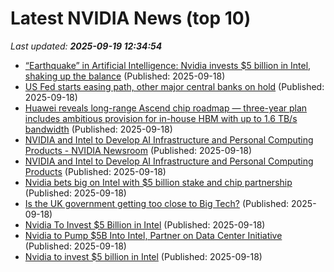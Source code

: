 # Latest NVIDIA News (top 10)
_Last updated: **2025-09-19 12:34:54**_

- [“Earthquake” in Artificial Intelligence: Nvidia invests $5 billion in Intel, shaking up the balance](https://en.protothema.gr/2025/09/18/earthquake-in-artificial-intelligence-nvidia-invests-5-billion-in-intel-shaking-up-the-balance/) (Published: 2025-09-18)
- [US Fed starts easing path, other major central banks on hold](https://biztoc.com/x/bed6925a8203bc69) (Published: 2025-09-18)
- [Huawei reveals long-range Ascend chip roadmap — three-year plan includes ambitious provision for in-house HBM with up to 1.6 TB/s bandwidth](https://www.tomshardware.com/tech-industry/semiconductors/huawei-unveils-ascend-roadmap-backed-by-in-house-hbm) (Published: 2025-09-18)
- [NVIDIA and Intel to Develop AI Infrastructure and Personal Computing Products - NVIDIA Newsroom](https://slashdot.org/firehose.pl?op=view&amp;id=179345648) (Published: 2025-09-18)
- [NVIDIA and Intel to Develop AI Infrastructure and Personal Computing Products](https://www.intc.com/news-events/press-releases/detail/1750/nvidia-and-intel-to-develop-ai-infrastructure-and-personal) (Published: 2025-09-18)
- [Nvidia bets big on Intel with $5 billion stake and chip partnership](https://indianexpress.com/article/business/nvidia-bets-big-on-intel-with-5-billion-stake-and-chip-partnership-10257653/) (Published: 2025-09-18)
- [Is the UK government getting too close to Big Tech?](https://theweek.com/tech/is-the-uk-government-getting-too-close-to-big-tech) (Published: 2025-09-18)
- [Nvidia To Invest $5 Billion in Intel](https://slashdot.org/story/25/09/18/1226210/nvidia-to-invest-5-billion-in-intel) (Published: 2025-09-18)
- [Nvidia to Pump $5B Into Intel, Partner on Data Center Initiative](https://www.newser.com/story/375436/nvidia-to-pump-5b-into-intel-partner-on-data-center-initiative.html) (Published: 2025-09-18)
- [Nvidia to invest $5 billion in Intel](https://www.independent.ie/business/world/nvidia-to-invest-5-billion-in-intel/a2142390148.html) (Published: 2025-09-18)
